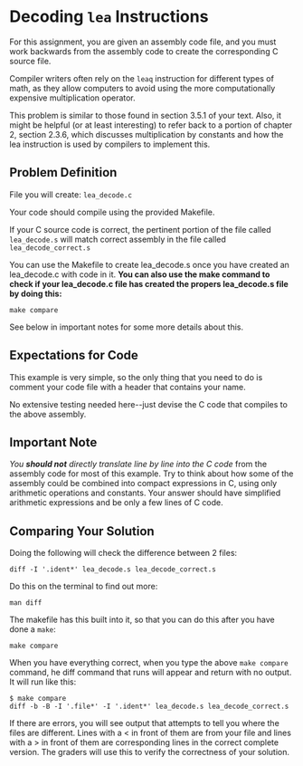# Decoding `lea` Instructions

For this assignment, you are given an assembly code file, and you must work
backwards from the assembly code to create the corresponding C source file.

Compiler writers often rely on the `leaq` instruction for different types of math, as they allow computers to avoid using the more computationally expensive multiplication operator.

This problem is similar to those found in section 3.5.1 of your text. Also, it might be helpful (or at least interesting) to refer back to a portion of chapter 2, section 2.3.6, which discusses multiplication by constants and how the lea instruction is used by compilers to implement this.

## Problem Definition

File you will create: `lea_decode.c`

Your code should compile using the provided Makefile.

If your C source code is correct, the pertinent portion of the file called
`lea_decode.s` will match correct assembly  in the file called `lea_decode_correct.s`


You can use the Makefile to create lea_decode.s once you have created an lea_decode.c with code in it. **You can also use the make command to check if your lea_decode.c file has created the propers lea_decode.s file by doing this:**

    make compare

See below in important notes for some more details about this.

## Expectations for Code

This example is very simple, so the only thing that you need to do is comment your code file with a header that contains your name.

No extensive testing needed here--just devise the C code that compiles to the above assembly.

## Important Note

*You **should not** directly translate line by line into the C code* from the
assembly code for most of this example. Try to think about how some of the
assembly could be combined into compact expressions in C, using only arithmetic
operations and constants. Your answer should have simplified arithmetic
expressions and be only a few lines of C code.

## Comparing Your Solution

Doing the following will check the difference between 2 files:

    diff -I '.ident*' lea_decode.s lea_decode_correct.s

Do this on the terminal to find out more:

    man diff

The makefile has this built into it, so that you can do this after you have done a `make`:

    make compare
	
When you have everything correct, when you type the above `make compare` command, he diff command that runs will appear and return with no output. It will run like this:

    $ make compare
    diff -b -B -I '.file*' -I '.ident*' lea_decode.s lea_decode_correct.s

If there are errors, you will see output that attempts to tell you where the files are different. Lines with a < in front of them are from your file and lines with a > in front of them are corresponding lines in the correct complete version. The graders will use this to verify the correctness of your solution.

